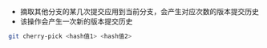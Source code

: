 * 摘取其他分支的某几次提交应用到当前分支，会产生对应次数的版本提交历史
* 该操作会产生一次新的版本提交历史

```bash
git cherry-pick <hash值1> <hash值2>
```
